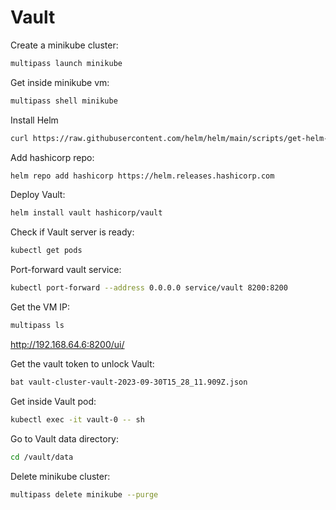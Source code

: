# Vault

Create a minikube cluster:
```bash
multipass launch minikube
```

Get inside minikube vm:
```bash
multipass shell minikube
```

Install Helm
```bash
curl https://raw.githubusercontent.com/helm/helm/main/scripts/get-helm-3 | bash
```

Add hashicorp repo:
```bash
helm repo add hashicorp https://helm.releases.hashicorp.com
```

Deploy Vault:
```bash
helm install vault hashicorp/vault
```

Check if Vault server is ready:
```bash
kubectl get pods
```

Port-forward vault service:
```bash
kubectl port-forward --address 0.0.0.0 service/vault 8200:8200
```

Get the VM IP:
```bash
multipass ls
```

http://192.168.64.6:8200/ui/


Get the vault token to unlock Vault:
```bash
bat vault-cluster-vault-2023-09-30T15_28_11.909Z.json
```

Get inside Vault pod:
```bash
kubectl exec -it vault-0 -- sh
```

Go to Vault data directory:
```bash
cd /vault/data
```

Delete minikube cluster:
```bash
multipass delete minikube --purge
```

